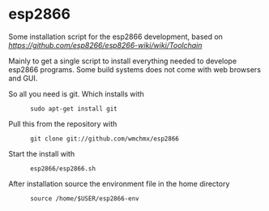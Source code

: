 # esp2866
Some installation script for the esp2866 development, based on 
    *https://github.com/esp8266/esp8266-wiki/wiki/Toolchain*

Mainly to get a single script to install everything needed to develope esp2866 programs.
Some build systems does not come with web browsers and GUI.
 
So all you need is git. Which installs with 
```
      sudo apt-get install git
```
Pull this from the repository with
```
      git clone git://github.com/wmchmx/esp2866
```
Start the install with
```
      esp2866/esp2866.sh
```
After installation source the environment file in the home directory
```
      source /home/$USER/esp2866-env
```

